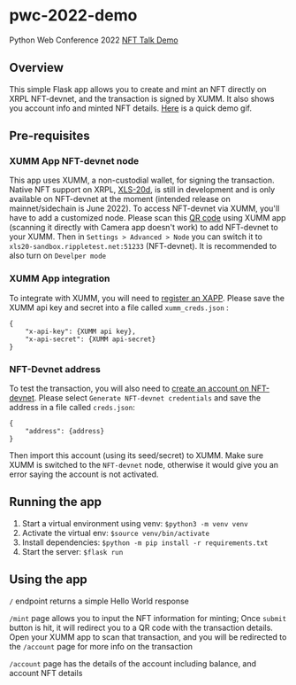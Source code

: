 # pwc-2022-demo
Python Web Conference 2022 [NFT Talk Demo](https://2022.pythonwebconf.com/presentations/stop-burning-down-rainforests-how-to-mint-nfts-using-python-and-the-xrp-ledger)

## Overview
This simple Flask app allows you to create and mint an NFT directly on XRPL NFT-devnet, and the transaction is signed by XUMM. It also shows you account info and minted NFT details. [Here](https://github.com/ami-zou/pwc-2022-demo/blob/main/demo.gif) is a quick demo gif.

## Pre-requisites 
### XUMM App NFT-devnet node
This app uses XUMM, a non-custodial wallet, for signing the transaction. Native NFT support on XRPL, [XLS-20d](https://github.com/XRPLF/XRPL-Standards/discussions/46), is still in development and is only available on NFT-devnet at the moment (intended release on mainnet/sidechain is June 2022). To access NFT-devnet via XUMM, you'll have to add a customized node. Please scan this [QR code](https://nnwqrfc.dlvr.cloud/XLS20-QR.png) using XUMM app (scanning it directly with Camera app doesn't work) to add NFT-devnet to your XUMM. Then in `Settings > Advanced > Node` you can switch it to `xls20-sandbox.rippletest.net:51233` (NFT-devnet). It is recommended to also turn on `Develper mode`


### XUMM App integration
To integrate with XUMM, you will need to [register an XAPP](https://xumm.readme.io/docs/register-your-app). Please save the XUMM api key and secret into a file called `xumm_creds.json` :
```
{
    "x-api-key": {XUMM api key},
    "x-api-secret": {XUMM api-secret}
}
```

### NFT-Devnet address
To test the transaction, you will also need to [create an account on NFT-devnet](https://xrpl.org/xrp-testnet-faucet.html). Please select `Generate NFT-devnet credentials` and save the address in a file called `creds.json`:
```
{
    "address": {address}
}
```
Then import this account (using its seed/secret) to XUMM. Make sure XUMM is switched to the `NFT-devnet` node, otherwise it would give you an error saying the account is not activated.

## Running the app
1. Start a virtual environment using venv: `$python3 -m venv venv`
2. Activate the virtual env: `$source venv/bin/activate`
3. Install dependencies: `$python -m pip install -r requirements.txt`
4. Start the server: `$flask run`

## Using the app

`/` endpoint returns a simple Hello World response

`/mint` page allows you to input the NFT information for minting; Once `submit` button is hit, it will redirect you to a QR code with the transaction details. Open your XUMM app to scan that transaction, and you will be redirected to the `/account` page for more info on the transaction

`/account` page has the details of the account including balance, and account NFT details
